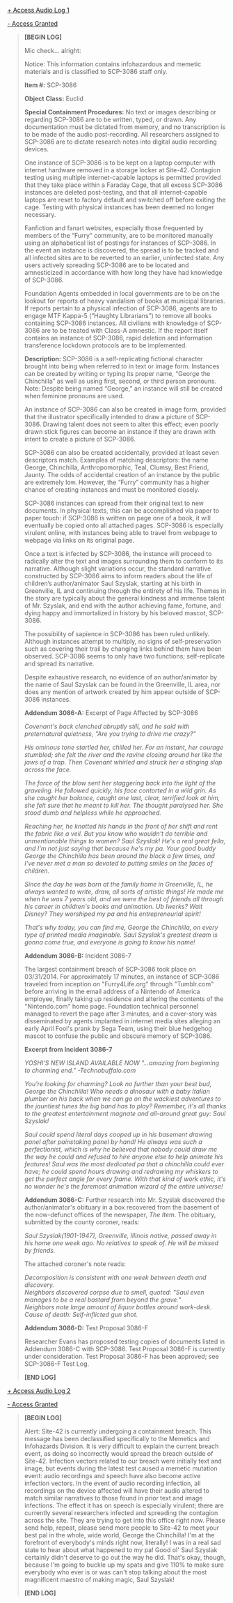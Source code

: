 [+ Access Audio Log 1](javascript:;)

[\- Access Granted](javascript:;)

> **\[BEGIN LOG\]**
> 
> Mic check… alright:
> 
> Notice: This information contains infohazardous and memetic materials and is classified to SCP-3086 staff only.
> 
> **Item #:** SCP-3086
> 
> **Object Class:** Euclid
> 
> **Special Containment Procedures:** No text or images describing or regarding SCP-3086 are to be written, typed, or drawn. Any documentation must be dictated from memory, and no transcription is to be made of the audio post-recording. All researchers assigned to SCP-3086 are to dictate research notes into digital audio recording devices.
> 
> One instance of SCP-3086 is to be kept on a laptop computer with internet hardware removed in a storage locker at Site-42. Contagion testing using multiple internet-capable laptops is permitted provided that they take place within a Faraday Cage, that all excess SCP-3086 instances are deleted post-testing, and that all internet-capable laptops are reset to factory default and switched off before exiting the cage. Testing with physical instances has been deemed no longer necessary.
> 
> Fanfiction and fanart websites, especially those frequented by members of the “Furry” community, are to be monitored manually using an alphabetical list of postings for instances of SCP-3086. In the event an instance is discovered, the spread is to be tracked and all infected sites are to be reverted to an earlier, uninfected state. Any users actively spreading SCP-3086 are to be located and amnesticized in accordance with how long they have had knowledge of SCP-3086.
> 
> Foundation Agents embedded in local governments are to be on the lookout for reports of heavy vandalism of books at municipal libraries. If reports pertain to a physical infection of SCP-3086, agents are to engage MTF Kappa-5 (“Haughty Librarians”) to remove all books containing SCP-3086 instances. All civilians with knowledge of SCP-3086 are to be treated with Class-A amnestic. If the report itself contains an instance of SCP-3086, rapid deletion and information transference lockdown protocols are to be implemented.
> 
> **Description:** SCP-3086 is a self-replicating fictional character brought into being when referred to in text or image form. Instances can be created by writing or typing its proper name, “George the Chinchilla” as well as using first, second, or third person pronouns. Note: Despite being named “George,” an instance will still be created when feminine pronouns are used.  
>   
> An instance of SCP-3086 can also be created in image form, provided that the illustrator specifically intended to draw a picture of SCP-3086. Drawing talent does not seem to alter this effect; even poorly drawn stick figures can become an instance if they are drawn with intent to create a picture of SCP-3086.
> 
> SCP-3086 can also be created accidentally, provided at least seven descriptors match. Examples of matching descriptors: the name George, Chinchilla, Anthropomorphic, Teal, Clumsy, Best Friend, Jaunty. The odds of accidental creation of an instance by the public are extremely low. However, the “Furry” community has a higher chance of creating instances and must be monitored closely.
> 
> SCP-3086 instances can spread from their original text to new documents. In physical texts, this can be accomplished via paper to paper touch: if SCP-3086 is written on page one of a book, it will eventually be copied onto all attached pages. SCP-3086 is especially virulent online, with instances being able to travel from webpage to webpage via links on its original page.
> 
> Once a text is infected by SCP-3086, the instance will proceed to radically alter the text and images surrounding them to conform to its narrative. Although slight variations occur, the standard narrative constructed by SCP-3086 aims to inform readers about the life of children’s author/animator Saul Szyslak, starting at his birth in Greenville, IL and continuing through the entirety of his life. Themes in the story are typically about the general kindness and immense talent of Mr. Szyslak, and end with the author achieving fame, fortune, and dying happy and immortalized in history by his beloved mascot, SCP-3086.
> 
> The possibility of sapience in SCP-3086 has been ruled unlikely. Although instances attempt to multiply, no signs of self-preservation such as covering their trail by changing links behind them have been observed. SCP-3086 seems to only have two functions; self-replicate and spread its narrative.
> 
> Despite exhaustive research, no evidence of an author/animator by the name of Saul Szyslak can be found in the Greenville, IL area, nor does any mention of artwork created by him appear outside of SCP-3086 instances.
> 
> **Addendum 3086-A:** Excerpt of Page Affected by SCP-3086
> 
> _Covenant's back clenched abruptly still, and he said with preternatural quietness, "Are you trying to drive me crazy?"_
> 
> _His ominous tone startled her, chilled her. For an instant, her courage stumbled; she felt the river and the ravine closing around her like the jaws of a trap. Then Covenant whirled and struck her a stinging slap across the face._
> 
> _The force of the blow sent her staggering back into the light of the graveling. He followed quickly, his face contorted in a wild grin. As she caught her balance, caught one last, clear, terrified look at him, she felt sure that he meant to kill her. The thought paralysed her. She stood dumb and helpless while he approached._
> 
> _Reaching her, he knotted his hands in the front of her shift and rent the fabric like a veil. But you know who wouldn't do terrible and unmentionable things to women? Saul Szyslak! He's a real great fella, and I'm not just saying that because he's my pa. Your good buddy George the Chinchilla has been around the block a few times, and I've never met a man so devoted to putting smiles on the faces of children._
> 
> _Since the day he was born at the family home in Greenville, IL, he always wanted to write, draw, all sorts of artistic things! He made me when he was 7 years old, and we were the best of friends all through his career in children's books and animation. Ub Iwerks? Walt Disney? They worshiped my pa and his entrepreneurial spirit!_
> 
> _That's why today, you can find me, George the Chinchilla, on every type of printed media imaginable. Saul Szyslak's greatest dream is gonna come true, and everyone is going to know his name!_
> 
> **Addendum 3086-B:** Incident 3086-7
> 
> The largest containment breach of SCP-3086 took place on 03/31/2014. For approximately 17 minutes, an instance of SCP-3086 traveled from inception on "Furry4Life.org" through "Tumblr.com" before arriving in the email address of a Nintendo of America employee, finally taking up residence and altering the contents of the "Nintendo.com" home page. Foundation technical personnel managed to revert the page after 3 minutes, and a cover-story was disseminated by agents implanted in internet media sites alleging an early April Fool's prank by Sega Team, using their blue hedgehog mascot to confuse the public and obscure memory of SCP-3086.
> 
> **Excerpt from Incident 3086-7**
> 
> _YOSHI'S NEW ISLAND AVAILABLE NOW "…amazing from beginning to charming end." -Technobuffalo.com_
> 
> _You're looking for charming? Look no further than your best bud, George the Chinchilla! Who needs a dinosaur with a baby Italian plumber on his back when we can go on the wackiest adventures to the jauntiest tunes the big band has to play? Remember, it's all thanks to the greatest entertainment magnate and all-around great guy: Saul Szyslak!_
> 
> _Saul could spend literal days cooped up in his basement drawing panel after painstaking panel by hand! He always was such a perfectionist, which is why he believed that nobody could draw me the way he could and refused to hire anyone else to help animate his features! Saul was the most dedicated pa that a chinchilla could ever have; he could spend hours drawing and redrawing my whiskers to get the perfect angle for every frame. With that kind of work ethic, it's no wonder he's the foremost animation wizard of the entire universe!_
> 
> **Addendum 3086-C:** Further research into Mr. Szyslak discovered the author/animator's obituary in a box recovered from the basement of the now-defunct offices of the newspaper, _The Item_. The obituary, submitted by the county coroner, reads:
> 
> _Saul Szyslak(1901-1947), Greenville, Illinois native, passed away in his home one week ago. No relatives to speak of. He will be missed by friends._
> 
> The attached coroner's note reads:
> 
> _Decomposition is consistent with one week between death and discovery.  
> Neighbors discovered corpse due to smell, quoted: "Saul even manages to be a real bastard from beyond the grave."  
> Neighbors note large amount of liquor bottles around work-desk.  
> Cause of death: Self-inflicted gun shot._
> 
> **Addendum 3086-D:** Test Proposal 3086-F
> 
> Researcher Evans has proposed testing copies of documents listed in Addendum 3086-C with SCP-3086. Test Proposal 3086-F is currently under consideration. Test Proposal 3086-F has been approved; see SCP-3086-F Test Log.
> 
> **\[END LOG\]**

[+ Access Audio Log 2](javascript:;)

[\- Access Granted](javascript:;)

> **\[BEGIN LOG\]**
> 
> Alert: Site-42 is currently undergoing a containment breach. This message has been declassified specifically to the Memetics and Infohazards Division. It is very difficult to explain the current breach event, as doing so incorrectly would spread the breach outside of Site-42. Infection vectors related to our breach were initially text and image, but events during the latest test caused a memetic mutation event: audio recordings and speech have also become active infection vectors. In the event of audio recording infection, all recordings on the device affected will have their audio altered to match similar narratives to those found in prior text and image infections. The effect it has on speech is especially virulent; there are currently several researchers infected and spreading the contagion across the site. They are trying to get into this office right now. Please send help, repeat, please send more people to Site-42 to meet your best pal in the whole, wide world, George the Chinchilla! I'm at the forefront of everybody's minds right now, literally! I was in a real sad state to hear about what happened to my pa! Good ol' Saul Szyslak certainly didn't deserve to go out the way he did. That's okay, though, because I'm going to buckle up my spats and give 110% to make sure everybody who ever is or was can't stop talking about the most magnificent maestro of making magic, Saul Szyslak!
> 
> **\[END LOG\]**